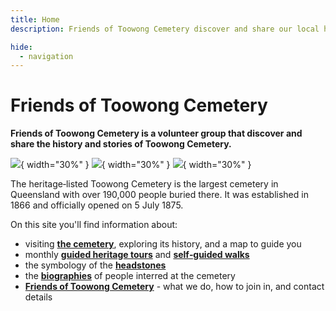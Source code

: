 ```yaml
---
title: Home
description: Friends of Toowong Cemetery discover and share our local history

hide:
  - navigation
---
```


# Friends of Toowong Cemetery


**Friends of Toowong Cemetery is a volunteer group that discover and share the history and stories of Toowong Cemetery.**

![][image1]{ width="30%" } ![][image2]{ width="30%" } ![][image3]{ width="30%" }   

The heritage‑listed Toowong Cemetery is the largest cemetery in Queensland with over 190,000 people buried there. It was established in 1866 and officially opened on 5 July 1875.

<!-- What is planned for the 150th commemoration? -->

On this site you'll find information about:

- visiting **[the cemetery](cemetery/index.md)**, exploring its history, and a map to guide you
- monthly **[guided heritage tours](guided-tours.md)** and **[self‑guided walks](walks/index.md)** 
- the symbology of the **[headstones](headstones.md)**
- the **[biographies](bios/index.md)** of people interred at the cemetery
- **[Friends of Toowong Cemetery](about/index.md)** - what we do, how to join in, and contact details 

<!-- insert photos and map -->
<!--
Tagline: 

- Rediscovering local stories
- Discovering and sharing Brisbane's history
- Discovering and sharing our local history
- Retelling local history
- Sharing our local history
- Rediscovering Brisbane's history
- Sharing local stories
- Discovering and sharing local history
-->

<!-- links -->

[image1]: assets/main-entrance.jpg
[image2]: assets/140-commemoration-sml.png
[image3]: assets/symbolism-display.jpg 
[image4]: assets/harry-potter.jpg
[image5]: assets/140-commemoration-sml.png
[image6]: assets/symbolism-display.jpg 
